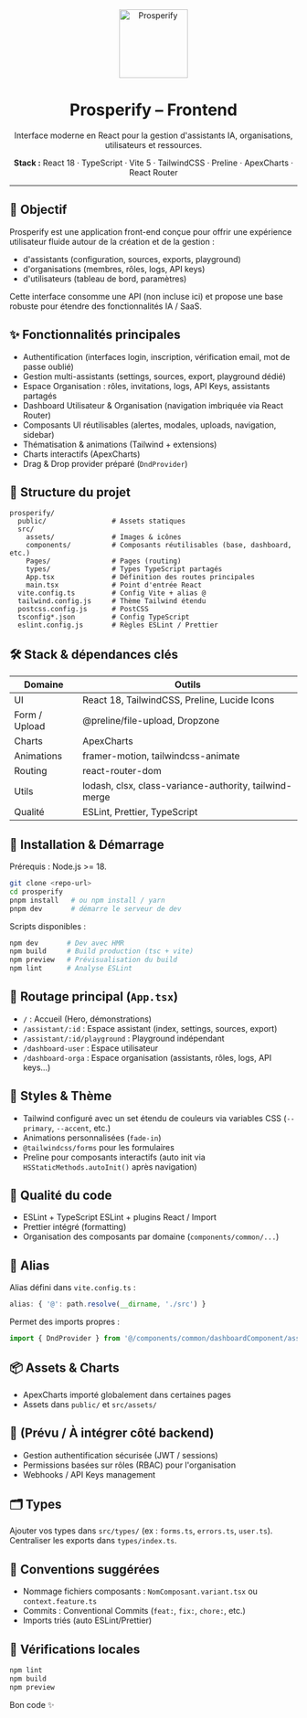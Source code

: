 <div align="center">
  <img src="public/Asset 13.png" alt="Prosperify" width="120" />
  <h1>Prosperify – Frontend</h1>
  <p>Interface moderne en React pour la gestion d'assistants IA, organisations, utilisateurs et ressources.</p>
  <p>
    <strong>Stack :</strong> React 18 · TypeScript · Vite 5 · TailwindCSS · Preline · ApexCharts · React Router
  </p>
</div>

---

## 🚀 Objectif

Prosperify est une application front-end conçue pour offrir une expérience utilisateur fluide autour de la création et de la gestion :

* d'assistants (configuration, sources, exports, playground)
* d'organisations (membres, rôles, logs, API keys)
* d'utilisateurs (tableau de bord, paramètres)

Cette interface consomme une API (non incluse ici) et propose une base robuste pour étendre des fonctionnalités IA / SaaS.

## ✨ Fonctionnalités principales

* Authentification (interfaces login, inscription, vérification email, mot de passe oublié)
* Gestion multi-assistants (settings, sources, export, playground dédié)
* Espace Organisation : rôles, invitations, logs, API Keys, assistants partagés
* Dashboard Utilisateur & Organisation (navigation imbriquée via React Router)
* Composants UI réutilisables (alertes, modales, uploads, navigation, sidebar)
* Thématisation & animations (Tailwind + extensions)
* Charts interactifs (ApexCharts)
* Drag & Drop provider préparé (`DndProvider`)

## 🧱 Structure du projet

```
prosperify/
  public/                # Assets statiques
  src/
    assets/              # Images & icônes
    components/          # Composants réutilisables (base, dashboard, etc.)
    Pages/               # Pages (routing)
    types/               # Types TypeScript partagés
    App.tsx              # Définition des routes principales
    main.tsx             # Point d'entrée React
  vite.config.ts         # Config Vite + alias @
  tailwind.config.js     # Thème Tailwind étendu
  postcss.config.js      # PostCSS
  tsconfig*.json         # Config TypeScript
  eslint.config.js       # Règles ESLint / Prettier
```

## 🛠️ Stack & dépendances clés

| Domaine | Outils |
|--------|--------|
| UI | React 18, TailwindCSS, Preline, Lucide Icons |
| Form / Upload | @preline/file-upload, Dropzone |
| Charts | ApexCharts |
| Animations | framer-motion, tailwindcss-animate |
| Routing | react-router-dom |
| Utils | lodash, clsx, class-variance-authority, tailwind-merge |
| Qualité | ESLint, Prettier, TypeScript |

## 🔧 Installation & Démarrage

Prérequis : Node.js >= 18.

```bash
git clone <repo-url>
cd prosperify
pnpm install   # ou npm install / yarn
pnpm dev       # démarre le serveur de dev
```

Scripts disponibles :

```bash
npm dev       # Dev avec HMR
npm build     # Build production (tsc + vite)
npm preview   # Prévisualisation du build
npm lint      # Analyse ESLint
```

## 🧩 Routage principal (`App.tsx`)

* `/` : Accueil (Hero, démonstrations)
* `/assistant/:id` : Espace assistant (index, settings, sources, export)
* `/assistant/:id/playground` : Playground indépendant
* `/dashboard-user` : Espace utilisateur
* `/dashboard-orga` : Espace organisation (assistants, rôles, logs, API keys...)

## 🎨 Styles & Thème

* Tailwind configuré avec un set étendu de couleurs via variables CSS (`--primary`, `--accent`, etc.)
* Animations personnalisées (`fade-in`)
* `@tailwindcss/forms` pour les formulaires
* Preline pour composants interactifs (auto init via `HSStaticMethods.autoInit()` après navigation)

## 🧪 Qualité du code

* ESLint + TypeScript ESLint + plugins React / Import
* Prettier intégré (formatting)
* Organisation des composants par domaine (`components/common/...`)

## 🔌 Alias

Alias défini dans `vite.config.ts` :

```ts
alias: { '@': path.resolve(__dirname, './src') }
```

Permet des imports propres :

```ts
import { DndProvider } from '@/components/common/dashboardComponent/assistant/providers/dnd-provider'
```

## 📦 Assets & Charts

* ApexCharts importé globalement dans certaines pages
* Assets dans `public/` et `src/assets/`

## 🔐 (Prévu / À intégrer côté backend)

* Gestion authentification sécurisée (JWT / sessions)
* Permissions basées sur rôles (RBAC) pour l'organisation
* Webhooks / API Keys management

## 🗂 Types

Ajouter vos types dans `src/types/` (ex : `forms.ts`, `errors.ts`, `user.ts`). Centraliser les exports dans `types/index.ts`.


## 📝 Conventions suggérées

* Nommage fichiers composants : `NomComposant.variant.tsx` ou `context.feature.ts`
* Commits : Conventional Commits (`feat:`, `fix:`, `chore:`, etc.)
* Imports triés (auto ESLint/Prettier)

## 🧪 Vérifications locales

```bash
npm lint
npm build
npm preview
```

Bon code ✨

